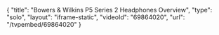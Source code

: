 {
    "title": "Bowers & Wilkins P5 Series 2 Headphones Overview",
    "type": "solo",
    "layout": "iframe-static",
    "videoId": "69864020",
    "url": "\/tvpembed\/69864020"
}